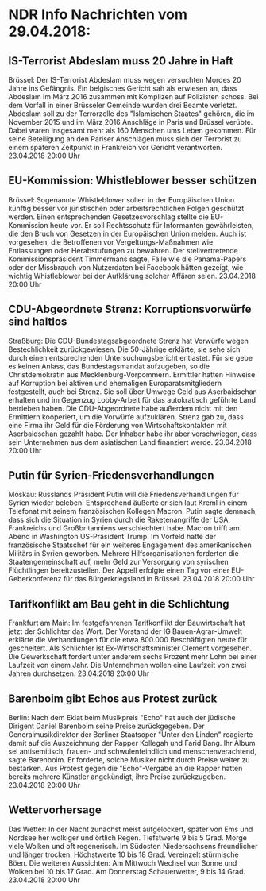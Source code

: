 # NDR Info Nachrichten vom 29.04.2018:


## IS-Terrorist Abdeslam muss 20 Jahre in Haft
Brüssel: Der IS-Terrorist Abdeslam muss wegen versuchten Mordes 20 Jahre ins Gefängnis. Ein belgisches Gericht sah als erwiesen an, dass Abdeslam im März 2016 zusammen mit Komplizen auf Polizisten schoss. Bei dem Vorfall in einer Brüsseler Gemeinde wurden drei Beamte verletzt. Abdeslam soll zu der Terrorzelle des "Islamischen Staates" gehören, die im November 2015 und im März 2016 Anschläge in Paris und Brüssel verübte. Dabei waren insgesamt mehr als 160 Menschen ums Leben gekommen. Für seine Beteiligung an den Pariser Anschlägen muss sich der Terrorist zu einem späteren Zeitpunkt in Frankreich vor Gericht verantworten. 23.04.2018 20:00 Uhr 

## EU-Kommission: Whistleblower besser schützen
Brüssel:	Sogenannte Whistleblower sollen in der Europäischen Union künftig besser vor juristischen oder arbeitsrechtlichen Folgen geschützt werden. Einen entsprechenden Gesetzesvorschlag stellte die EU-Kommission heute vor. Er soll Rechtsschutz für Informanten gewährleisten, die den Bruch von Gesetzen in der Europäischen Union melden. Auch ist vorgesehen, die Betroffenen vor Vergeltungs-Maßnahmen wie Entlassungen oder Herabstufungen zu bewahren. Der stellvertretende Kommissionspräsident Timmermans sagte, Fälle wie die Panama-Papers oder der Missbrauch von Nutzerdaten bei Facebook hätten gezeigt, wie wichtig Whistleblower bei der Aufklärung solcher Affären seien. 23.04.2018 20:00 Uhr 

## CDU-Abgeordnete Strenz: Korruptionsvorwürfe sind haltlos
Straßburg: Die CDU-Bundestagsabgeordnete Strenz hat Vorwürfe wegen Bestechlichkeit zurückgewiesen. Die 50-Jährige erklärte, sie sehe sich durch einen entsprechenden Untersuchungsbericht entlastet. Für sie gebe es keinen Anlass, das Bundestagsmandat aufzugeben, so die Christdemokratin aus Mecklenburg-Vorpommern. Ermittler hatten Hinweise auf Korruption bei aktiven und ehemaligen Europaratsmitgliedern festgestellt, auch bei Strenz. Sie soll über Umwege Geld aus Aserbaidschan erhalten und im Gegenzug Lobby-Arbeit für das autokratisch geführte Land betrieben haben. Die CDU-Abgeordnete habe außerdem nicht mit den Ermittlern kooperiert, um die Vorwürfe aufzuklären. Strenz gab zu, dass eine Firma ihr Geld für die Förderung von Wirtschaftskontakten mit Aserbaidschan gezahlt habe. Der Inhaber habe ihr aber verschwiegen, dass sein Unternehmen aus dem asiatischen Land finanziert werde. 23.04.2018 20:00 Uhr 

## Putin für Syrien-Friedensverhandlungen
Moskau:	Russlands Präsident Putin will die Friedensverhandlungen für Syrien wieder beleben. Entsprechend äußerte er sich laut Kreml in einem Telefonat mit seinem französischen Kollegen Macron. Putin sagte demnach, dass sich die Situation in Syrien durch die Raketenangriffe der USA, Frankreichs und Großbritanniens verschlechtert habe. Macron trifft am Abend in Washington US-Präsident Trump. Im Vorfeld hatte der französische Staatschef für ein weiteres Engagement des amerikanischen Militärs in Syrien geworben. Mehrere Hilfsorganisationen forderten die Staatengemeinschaft auf, mehr Geld zur Versorgung von syrischen Flüchtlingen bereitzustellen. Der Appell erfolgte einen Tag vor einer EU-Geberkonferenz für das Bürgerkriegsland in Brüssel. 23.04.2018 20:00 Uhr 

## Tarifkonflikt am Bau geht in die Schlichtung
Frankfurt am Main: Im festgefahrenen Tarifkonflikt der Bauwirtschaft hat jetzt der Schlichter das Wort. Der Vorstand der IG Bauen-Agrar-Umwelt erklärte die Verhandlungen für die etwa 800.000 Beschäftigten heute für gescheitert. Als Schlichter ist Ex-Wirtschaftsminister Clement vorgesehen. Die Gewerkschaft fordert unter anderem sechs Prozent mehr Lohn bei einer Laufzeit von einem Jahr. Die Unternehmen wollen eine Laufzeit von zwei Jahren durchsetzen. 23.04.2018 20:00 Uhr 

## Barenboim gibt Echos aus Protest zurück
Berlin: Nach dem Eklat beim Musikpreis "Echo" hat auch der jüdische Dirigent Daniel Barenboim seine Preise zurückgegeben. Der Generalmusikdirektor der Berliner Staatsoper "Unter den Linden" reagierte damit auf die Auszeichnung der Rapper Kollegah und Farid Bang. Ihr Album sei antisemitisch, frauen- und schwulenfeindlich und menschenverachtend, sagte Barenboim. Er forderte, solche Musiker nicht durch Preise weiter zu bestärken. Aus Protest gegen die "Echo"-Vergabe an die Rapper hatten bereits mehrere Künstler angekündigt, ihre Preise zurückzugeben. 23.04.2018 20:00 Uhr 

## Wettervorhersage
Das Wetter: In der Nacht zunächst meist aufgelockert, später von Ems und Nordsee her wolkiger und örtlich Regen. Tiefstwerte 9 bis 5 Grad. Morge viele Wolken und oft regenerisch. Im Südosten Niedersachsens freundlicher und länger trocken. Höchstwerte 10 bis 18 Grad. Vereinzelt stürmische Böen. Die weiteren Aussichten: Am Mittwoch Wechsel von Sonne und Wolken bei 10 bis 17 Grad. Am Donnerstag Schauerwetter, 9 bis 14 Grad. 23.04.2018 20:00 Uhr 

